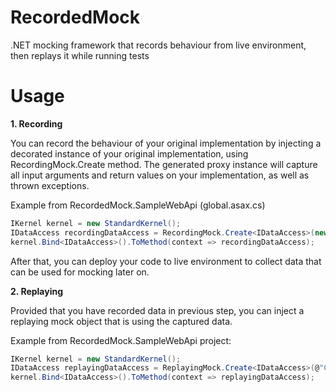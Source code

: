 # RecordedMock
.NET mocking framework that records behaviour from live environment, then replays it while running tests

# Usage

**1. Recording**

You can record the behaviour of your original implementation by injecting a decorated instance of your original implementation, using RecordingMock.Create method. The generated proxy instance will capture all input arguments and return values on your  implementation, as well as thrown exceptions.

Example from RecordedMock.SampleWebApi (global.asax.cs)
```c#
IKernel kernel = new StandardKernel();
IDataAccess recordingDataAccess = RecordingMock.Create<IDataAccess>(new DataAccess(), @"C:\path\to\mock\mock-DataAccess.json");
kernel.Bind<IDataAccess>().ToMethod(context => recordingDataAccess);
```

After that, you can deploy your code to live environment to collect data that can be used for mocking later on.

**2. Replaying**

Provided that you have recorded data in previous step, you can inject a replaying mock object that is using the captured data.

Example from RecordedMock.SampleWebApi project:
```c#
IKernel kernel = new StandardKernel();
IDataAccess replayingDataAccess = ReplayingMock.Create<IDataAccess>(@"C:\path\to\mock\mock-DataAccess.json");
kernel.Bind<IDataAccess>().ToMethod(context => replayingDataAccess);
```
